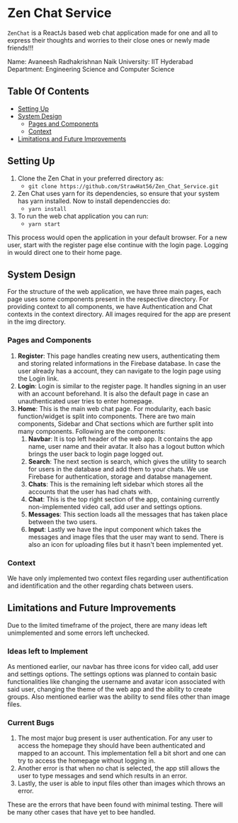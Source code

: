 # Zen Chat Service

`ZenChat` is a ReactJs based web chat application made for one and all to express their thoughts and worries to their close ones or newly made friends!!!

Name: Avaneesh Radhakrishnan Naik
University: IIT Hyderabad
Department: Engineering Science and Computer Science

## Table Of Contents
* [Setting Up](#setting-up)
* [System Design](#system-design)
   * [Pages and Components](#pages-and-components)
   * [Context](#context)
* [Limitations and Future Improvements](#limitations-and-future-improvements)

## Setting Up
1. Clone the Zen Chat in your preferred directory as:
    * `git clone https://github.com/StrawHat56/Zen_Chat_Service.git`
2. Zen Chat uses yarn for its dependencies, so ensure that your system has yarn installed. Now to install dependenccies do:
    * `yarn install`
3. To run the web chat application you can run:
    * `yarn start`

This process would open the application in your default browser. For a new user, start with the register page else continue with the login page. Logging in would direct one to their home page.

## System Design
For the structure of the web application, we have three main pages, each page uses some components present in the respective directory. For providing context to all components, we have Authentication and Chat contexts in the context directory. All images required for the app are present in the img directory.
### Pages and Components
1. **Register**: This page handles creating new users, authenticating them and storing related informations in the Firebase database. In case the user already has a account, they can navigate to the login page using the Login link.
2. **Login**: Login is similar to the register page. It handles signing in an user with an account beforehand. It is also the default page in case an unauthenticated user tries to enter homepage. 
3. **Home**: This is the main web chat page. For modularity, each basic function/widget is split into components. There are two main components, Sidebar and Chat sections which are further split into many components. Following are the components:
    1. **Navbar**: It is top left header of the web app. It contains the app name, user name and their avatar. It also has a logout button which brings the user back to login page logged out.
    2. **Search**: The next section is search, which gives the utility to search for users in the database and add them to your chats. We use Firebase for authentication, storage and databse management.
    3. **Chats**: This is the remaining left sidebar which stores all the accounts that the user has had chats with.
    4. **Chat**: This is the top right section of the app, containing currently non-implemented video call, add user and settings options.
    5. **Messages**: This section loads all the messages that has taken place between the two users. 
    6. **Input**: Lastly we have the input component which takes the messages and image files that the user may want to send. There is also an icon for uploading files but it hasn't been implemented yet.

### Context
We have only implemented two context files regarding user authentification and identification and the other regarding chats between users. 

## Limitations and Future Improvements
Due to the limited timeframe of the project, there are many ideas left unimplemented and some errors left unchecked. 
### Ideas left to Implement
As mentioned earlier, our navbar has three icons for video call, add user and settings options. The settings options was planned to contain basic functionalities like changing the username and avatar icon associated with said user, changing the theme of the web app and the ability to create groups. Also mentioned earlier was the ability to send files other than image files. 
### Current Bugs
1. The most major bug present is user authentication. For any user to access the homepage they should have been authenticated and mapped to an account. This implementation fell a bit short and one can try to access the homepage without logging in. 
2. Another error is that when no chat is selected, the app still allows the user to type messages and send which results in an error. 
3. Lastly, the user is able to input files other than images which throws an error. 

These are the errors that have been found with minimal testing. There will be many other cases that have yet to bee handled.



